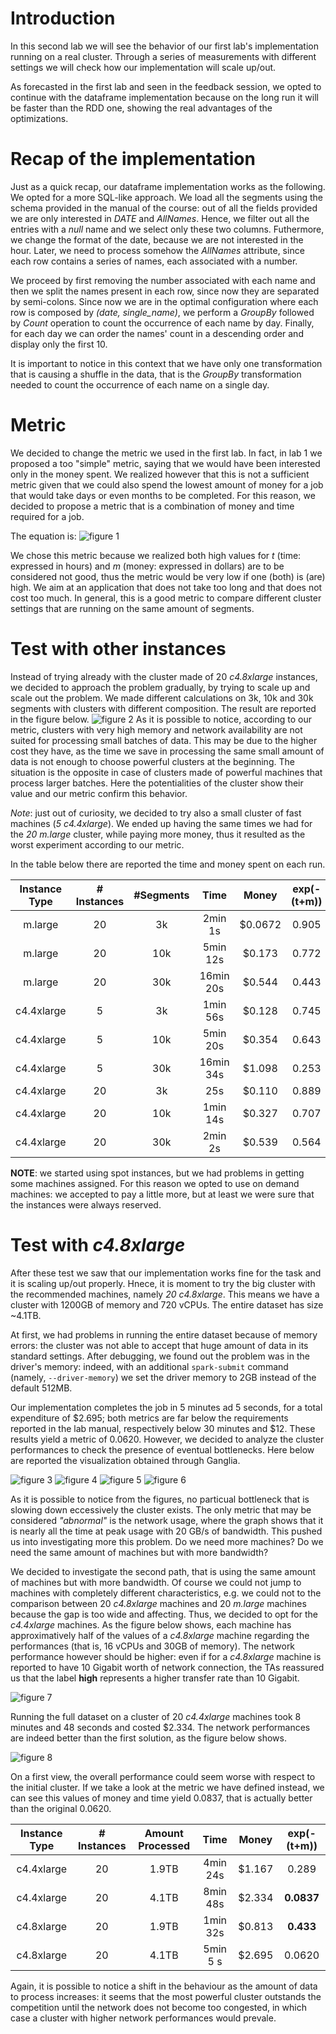 # Introduction
In this second lab we will see the behavior of our first lab's implementation running on a real cluster. Through a series of measurements with different settings we will check how our implementation will scale up/out.

As forecasted in the first lab and seen in the feedback session, we opted to continue with the dataframe implementation because on the long run it will be faster than the RDD one, showing the real advantages of the optimizations.

# Recap of the implementation
Just as a quick recap, our dataframe implementation works as the following. We opted for a more SQL-like approach. We load all the segments using the schema provided in the manual of the course: out of all the fields provided we are only interested in *DATE* and *AllNames*. Hence, we filter out all the entries with a *null* name and we select only these two columns. Futhermore, we change the format of the date, because we are not interested in the hour. Later, we need to process somehow the *AllNames* attribute, since each row contains a series of names, each associated with a number. 

We proceed by first removing the number associated with each name and then we split the names present in each row, since now they are separated by semi-colons. Since now we are in the optimal configuration where each row is composed by *(date, single_name)*, we perform a *GroupBy* followed by *Count* operation to count the occurrence of each name by day. Finally, for each day we can order the names' count in a descending order and display only the first 10.

It is important to notice in this context that we have only one transformation that is causing a shuffle in the data, that is the *GroupBy* transformation needed to count the occurrence of each name on a single day.

# Metric 
We decided to change the metric we used in the first lab. In fact, in lab 1 we proposed a too "simple" metric, saying that we would have been interested only in the money spent. We realized however that this is not a sufficient metric given that we could also spend the lowest amount of money for a job that would take days or even months to be completed. For this reason, we decided to propose a metric that is a combination of money and time required for a job.

The equation is: ![figure 1](./img/equation.jpg)

We chose this metric because we realized both high values for *t* (time: expressed in hours) and *m* (money: expressed in dollars) are to be considered not good, thus the metric would be very low if one (both) is (are) high. We aim at an application that does not take too long and that does not cost too much. 
In general, this is a good metric to compare different cluster settings that are running on the same amount of segments.

# Test with other instances
Instead of trying already with the cluster made of 20 _c4.8xlarge_ instances, we decided to approach the problem gradually, by trying to scale up and scale out the problem. We made different calculations on 3k, 10k and 30k segments with clusters with different composition. The result are reported in the figure below.
![figure 2](./img/bar-graph.png)
As it is possible to notice, according to our metric, clusters with very high memory and network availability are not suited for processing small batches of data. This may be due to the higher cost they have, as the time we save in processing the same small amount of data is not enough to choose powerful clusters at the beginning. The situation is the opposite in case of clusters made of powerful machines that process larger batches. Here the potentialities of the cluster show their value and our metric confirm this behavior.

_Note_: just out of curiosity, we decided to try also a small cluster of fast machines (*5 c4.4xlarge*). We ended up having the same times we had for the *20 m.large* cluster, while paying more money, thus it resulted as the worst experiment according to our metric. 

In the table below there are reported the time and money spent on each run.

| Instance Type | # Instances | #Segments |    Time   |  Money  | exp(-(t+m)) |
|:-------------:|:-----------:|:---------:|:---------:|:-------:|:-----------:|
|    m.large    |      20     |     3k    |  2min 1s  | $0.0672 |    0.905    |
|    m.large    |      20     |    10k    |  5min 12s |  $0.173 |    0.772    |
|    m.large    |      20     |    30k    | 16min 20s |  $0.544 |    0.443    |
|   c4.4xlarge  |      5      |     3k    |  1min 56s |  $0.128 |    0.745    |
|   c4.4xlarge  |      5      |    10k    |  5min 20s |  $0.354 |    0.643    |
|   c4.4xlarge  |      5      |    30k    | 16min 34s |  $1.098 |    0.253    |
|   c4.4xlarge  |      20     |     3k    |    25s    |  $0.110 |    0.889    |
|   c4.4xlarge  |      20     |    10k    |  1min 14s |  $0.327 |    0.707    |
|   c4.4xlarge  |      20     |    30k    |  2min 2s  |  $0.539 |    0.564    |

**NOTE**: we started using spot instances, but we had problems in getting some machines assigned. For this reason we opted to use on demand machines: we accepted to pay a little more, but at least we were sure that the instances were always reserved.

# Test with *c4.8xlarge*
After these test we saw that our implementation works fine for the task and it is scaling up/out properly. Hnece, it is moment to try the big cluster with the recommended machines, namely *20 c4.8xlarge*. This means we have a cluster with 1200GB of memory and 720 vCPUs. The entire dataset has size ~4.1TB.

At first, we had problems in running the entire dataset because of memory errors: the cluster was not able to accept that huge amount of data in its standard settings. After debugging, we found out the problem was in the driver's memory: indeed, with an additional `spark-submit` command (namely, `--driver-memory`) we set the driver memory to 2GB instead of the default 512MB.

Our implementation completes the job in 5 minutes ad 5 seconds, for a total expenditure of $2.695; both metrics are far below the requirements reported in the lab manual, respectively below 30 minutes and $12. These results yield a metric of 0.0620. However, we decided to analyze the cluster performances to check the presence of eventual bottlenecks. Here below are reported the visualization obtained through Ganglia.

![figure 3](./img/20c48xlargeCPUfull.PNG)
![figure 4](./img/20c48xlargeLOADfull.PNG)
![figure 5](./img/20c48xlargeMEMfull.PNG)
![figure 6](./img/20c48xlargeNETfull.PNG)

As it is possible to notice from the figures, no particual bottleneck that is slowing down eccessively the cluster exists. The only metric that may be considered *"abnormal"* is the network usage, where the graph shows that it is nearly all the time at peak usage with 20 GB/s of bandwidth. This pushed us into investigating more this problem. Do we need more machines? Do we need the same amount of machines but with more bandwidth?

We decided to investigate the second path, that is using the same amount of machines but with more bandwidth. Of course we could not jump to machines with completely different characteristics, e.g. we could not to the comparison between 20 *c4.8xlarge* machines and 20 *m.large* machines because the gap is too wide and affecting. Thus, we decided to opt for the *c4.4xlarge* machines. As the figure below shows, each machine has approximatively half of the values of a *c4.8xlarge* machine regarding the performances (that is, 16 vCPUs and 30GB of memory). The network performance however should be higher: even if for a *c4.8xlarge* machine is reported to have 10 Gigabit worth of network connection, the TAs reassured us that the label **high** represents a higher transfer rate than 10 Gigabit.

![figure 7](./img/instancetable.PNG)

Running the full dataset on a cluster of 20 *c4.4xlarge* machines took 8 minutes and 48 seconds and costed $2.334. The network performances are indeed better than the first solution, as the figure below shows.

![figure 8](./img/20c44xlargeNETfull.PNG)

On a first view, the overall performance could seem worse with respect to the initial cluster. If we take a look at the metric we have defined instead, we can see this values of money and time yield 0.0837, that is actually better than the original 0.0620.

| Instance Type | # Instances | Amount Processed |   Time   |  Money | exp(-(t+m)) |
|:-------------:|:-----------:|:----------------:|:--------:|:------:|:-----------:|
|   c4.4xlarge  |      20     |       1.9TB      | 4min 24s | $1.167 |    0.289    |
|   c4.4xlarge  |      20     |       4.1TB      | 8min 48s | $2.334 |    **0.0837**   |
|   c4.8xlarge  |      20     |       1.9TB      | 1min 32s | $0.813 |    **0.433**    |
|   c4.8xlarge  |      20     |       4.1TB      | 5min 5 s | $2.695 |    0.0620   |

Again, it is possible to notice a shift in the behaviour as the amount of data to process increases: it seems that the most powerful cluster outstands the competition until the network does not become too congested, in which case a cluster with higher network performances would prevale.



